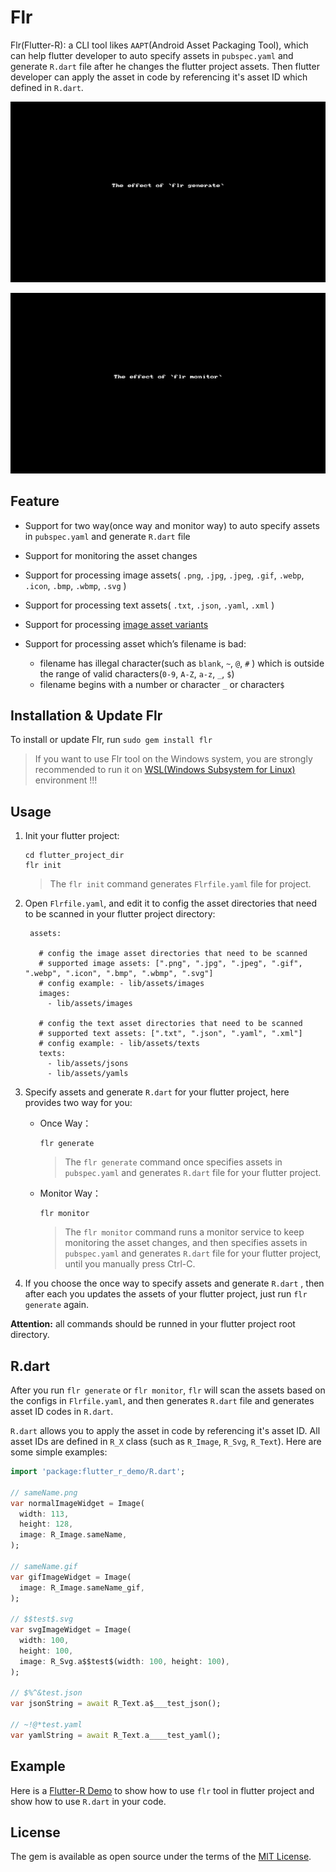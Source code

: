 # Flr

Flr(Flutter-R): a CLI tool likes `AAPT`(Android Asset Packaging Tool), which can help flutter developer to auto specify assets in `pubspec.yaml` and generate `R.dart` file after he changes the flutter project assets. Then flutter developer can apply the asset in code by referencing it's asset ID which defined in `R.dart`.

![flr generate](README_Assets/flr-generate.gif)

![flr monitor](README_Assets/flr-monitor.gif)

## Feature
- Support for two way(once way and monitor way) to auto specify assets in `pubspec.yaml` and generate  `R.dart` file

- Support for monitoring the asset changes

- Support for processing image assets( `.png`, `.jpg`, `.jpeg`, `.gif`, `.webp`, `.icon`, `.bmp`, `.wbmp`, `.svg` ) 

- Support for processing text assets( `.txt`, `.json`, `.yaml`, `.xml` ) 

- Support for processing [image asset variants](https://flutter.dev/docs/development/ui/assets-and-images#asset-variants)

- Support for processing asset which’s filename is bad:
   - filename has illegal character(such as  `blank`,  `~`, `@`, `#` ) which is outside the range of  valid characters(`0-9`, `A-Z`, `a-z`, `_`,  `$`)
   - filename begins with a number or character `_`  or character`$`
   

## Installation & Update Flr

To install or update Flr, run `sudo gem install flr`

> If you want to use Flr tool on the Windows system, you are strongly recommended to run it on [WSL(Windows Subsystem for Linux)](https://docs.microsoft.com/en-us/windows/wsl/install-win10) environment !!! 

## Usage

1. Init your flutter project:

    ```
    cd flutter_project_dir
    flr init
    ```
    
    > The `flr init` command generates `Flrfile.yaml` file for project.
    
2. Open `Flrfile.yaml`, and edit it to config the asset directories that need to be scanned in your flutter project directory:

   ```
    assets:
    
      # config the image asset directories that need to be scanned
      # supported image assets: [".png", ".jpg", ".jpeg", ".gif", ".webp", ".icon", ".bmp", ".wbmp", ".svg"]
      # config example: - lib/assets/images
      images:
        - lib/assets/images
    
      # config the text asset directories that need to be scanned
      # supported text assets: [".txt", ".json", ".yaml", ".xml"]
      # config example: - lib/assets/texts
      texts:
        - lib/assets/jsons
        - lib/assets/yamls
   ```

3. Specify assets and generate `R.dart` for your flutter project, here provides two way for you:

     - Once Way：

       ```
       flr generate
       ```

       > The `flr generate`  command once specifies assets in `pubspec.yaml` and generates  `R.dart` file for your flutter project.

     - Monitor Way：
       
     	```
     	flr monitor
     	```
     	
     	> The `flr monitor` command runs a monitor service to keep monitoring the asset changes, and then specifies assets in `pubspec.yaml` and generates `R.dart` file for your flutter project, until you manually press Ctrl-C.

4. If you choose the once way to specify assets and generate `R.dart`  , then after each you updates the assets of your flutter project, just run `flr generate` again.

**Attention:**  all commands should be runned in your flutter project root directory.

## R.dart

After you run `flr generate` or `flr monitor`, `flr` will scan the assets based on the configs in `Flrfile.yaml`, and then generates `R.dart` file and generates asset ID codes in `R.dart`.

`R.dart` allows you to  apply the asset in code by referencing it's asset ID. All asset IDs are defined in `R_X` class (such as `R_Image`, `R_Svg`, `R_Text`). Here are some simple examples:

```dart
import 'package:flutter_r_demo/R.dart';

// sameName.png
var normalImageWidget = Image(
  width: 113,
  height: 128,
  image: R_Image.sameName,
);

// sameName.gif
var gifImageWidget = Image(
  image: R_Image.sameName_gif,
);

// $$test$.svg
var svgImageWidget = Image(
  width: 100,
  height: 100,
  image: R_Svg.a$$test$(width: 100, height: 100),
);

// $%^&test.json
var jsonString = await R_Text.a$___test_json();

// ~!@*test.yaml
var yamlString = await R_Text.a____test_yaml();

```

## Example

Here is a [Flutter-R Demo](https://github.com/YK-Unit/flutter_r_demo) to show how to use `flr` tool in flutter project and show how to use `R.dart` in your code.

## License

The gem is available as open source under the terms of the [MIT License](https://opensource.org/licenses/MIT).

